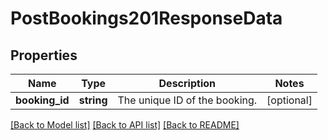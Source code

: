 # PostBookings201ResponseData

## Properties
Name | Type | Description | Notes
------------ | ------------- | ------------- | -------------
**booking_id** | **string** | The unique ID of the booking. | [optional] 

[[Back to Model list]](../../README.md#documentation-for-models) [[Back to API list]](../../README.md#documentation-for-api-endpoints) [[Back to README]](../../README.md)

